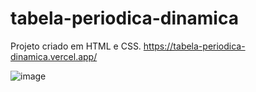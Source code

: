 # tabela-periodica-dinamica

Projeto criado em HTML e CSS. 
https://tabela-periodica-dinamica.vercel.app/

![image](https://github.com/camilacamiis/tabela-periodica-dinamica/assets/102770362/fbc14571-bfd8-4683-b30a-829eb8a2f3d2)

